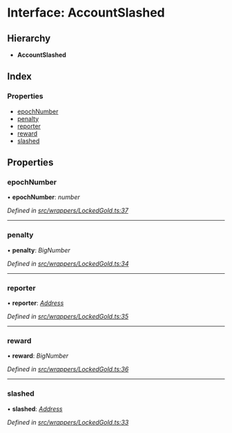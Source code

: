# Interface: AccountSlashed

## Hierarchy

* **AccountSlashed**

## Index

### Properties

* [epochNumber](_wrappers_lockedgold_.accountslashed.md#epochnumber)
* [penalty](_wrappers_lockedgold_.accountslashed.md#penalty)
* [reporter](_wrappers_lockedgold_.accountslashed.md#reporter)
* [reward](_wrappers_lockedgold_.accountslashed.md#reward)
* [slashed](_wrappers_lockedgold_.accountslashed.md#slashed)

## Properties

###  epochNumber

• **epochNumber**: *number*

*Defined in [src/wrappers/LockedGold.ts:37](https://github.com/celo-org/celo-monorepo/blob/master/packages/contractkit/src/wrappers/LockedGold.ts#L37)*

___

###  penalty

• **penalty**: *BigNumber*

*Defined in [src/wrappers/LockedGold.ts:34](https://github.com/celo-org/celo-monorepo/blob/master/packages/contractkit/src/wrappers/LockedGold.ts#L34)*

___

###  reporter

• **reporter**: *[Address](../modules/_base_.md#address)*

*Defined in [src/wrappers/LockedGold.ts:35](https://github.com/celo-org/celo-monorepo/blob/master/packages/contractkit/src/wrappers/LockedGold.ts#L35)*

___

###  reward

• **reward**: *BigNumber*

*Defined in [src/wrappers/LockedGold.ts:36](https://github.com/celo-org/celo-monorepo/blob/master/packages/contractkit/src/wrappers/LockedGold.ts#L36)*

___

###  slashed

• **slashed**: *[Address](../modules/_base_.md#address)*

*Defined in [src/wrappers/LockedGold.ts:33](https://github.com/celo-org/celo-monorepo/blob/master/packages/contractkit/src/wrappers/LockedGold.ts#L33)*
